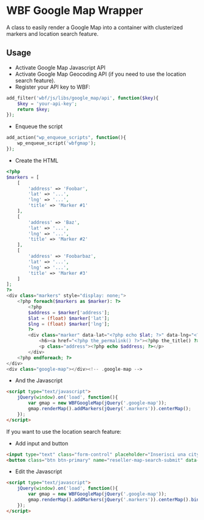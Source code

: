 # WBF Google Map Wrapper

A class to easily render a Google Map into a container with clusterized markers and location search feature.

## Usage

- Activate Google Map Javascript API 
- Activate Google Map Geocoding API (if you need to use the location search feature).
- Register your API key to WBF:

```php
add_filter('wbf/js/libs/google_map/api', function($key){
	$key = 'your-api-key';
	return $key;
});
```

- Enqueue the script

```php
add_action("wp_enqueue_scripts", function(){
	wp_enqueue_script('wbfgmap');
});
```

- Create the HTML

```php
<?php
$markers = [
	[
		'address' => 'Foobar',
		'lat' => '...',
		'lng' => '...',
		'title' => 'Marker #1'
	],
	[
		'address' => 'Baz',
		'lat' => '...',
		'lng' => '...',
		'title' => 'Marker #2'
	],
	[
	    'address' => 'Foobarbaz',
	    'lat' => '...',
	    'lng' => '...',
        'title' => 'Marker #3'
    ]
];
?>
<div class="markers" style="display: none;">
    <?php foreach($markers as $marker): ?>
        <?php
        $address = $marker['address'];
        $lat = (float) $marker['lat'];
        $lng = (float) $marker['lng'];
        ?>
        <div class="marker" data-lat="<?php echo $lat; ?>" data-lng="<?php echo $lng; ?>" data-title="<?php echo get_the_title(); ?>">
            <h6><a href="<?php the_permalink() ?>"><?php the_title() ?></a></h6>
            <p class="address"><?php echo $address; ?></p>
        </div>
    <?php endforeach; ?>
</div>
<div class="google-map"></div><!-- .google-map -->
```

- And the Javascript

```html
<script type="text/javascript">
    jQuery(window).on('load', function(){
        var gmap = new WBFGoogleMap(jQuery('.google-map'));
        gmap.renderMap().addMarkers(jQuery('.markers')).centerMap();
    });
</script>
```

If you want to use the location search feature:

- Add input and button

```html
<input type="text" class="form-control" placeholder="Inserisci una city" value="" name="gmap-map-search-address" data-gmap-map-search-field />
<button class="btn btn-primary" name="reseller-map-search-submit" data-gmap-map-search-button>Search</button>
```

- Edit the Javascript

```html
<script type="text/javascript">
    jQuery(window).on('load', function(){
        var gmap = new WBFGoogleMap(jQuery('.google-map'));
        gmap.renderMap().addMarkers(jQuery('.markers')).centerMap().bindSearch(jQuery('[data-gmap-map-search-field]'),jQuery('[data-gmap-map-search-button]'));
    });
</script>
```

